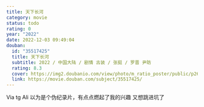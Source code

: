 ```yaml
---
title: 天下长河
category: movie
status: todo
rating: 0
year: "2022"
date: 2022-12-03 09:49:04
douban:
  id: "35517425"
  title: 天下长河
  subtitle: 2022 / 中国大陆 / 剧情 古装 / 张挺 / 罗晋 尹昉
  rating: 8.3
  cover: https://img2.doubanio.com/view/photo/m_ratio_poster/public/p2680945231.jpg
  link: https://movie.douban.com/subject/35517425/
---
```


Via tg Ali 以为是个伪纪录片，有点点燃起了我的兴趣 又想跳进坑了